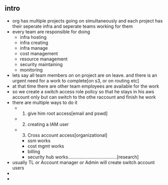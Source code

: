 ## intro
- org has multiple projects going on simultaneously and each project has their seperate infra and seperate teams working for them
- every team are responsible for doing 
	- infra hosting
	- infra creating
	- infra manage
	- cost management
	- resource management
	- security maintaining
	- monitoring
- lets say all team members on on project are on leave. and there is an urgent need for a work to complete[on s3, or on routing etc] 
- at that time there are other team employees are available for the work
- so we create a switch access role policy so that he stays in his aws account only but can switch to the othe raccount and finish he work
- there are multiple ways to do it
	- 1. give him root access[email and pswd]
	- 2. creating a IAM user
	- 3. Cross account access[organizational]
		- ssm works
		- cost mgmt works
		- billing
		- security hub works......................................[research]
- usually TL or Account manager or Admin will create switch account users
- 
- 